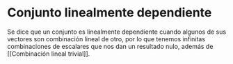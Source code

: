 # Conjunto linealmente dependiente
Se dice que un conjunto es linealmente dependiente cuando algunos de sus vectores son combinación lineal de otro, por lo que tenemos infinitas combinaciones de escalares que nos dan un resultado nulo, además de [[Combinación lineal trivial]].